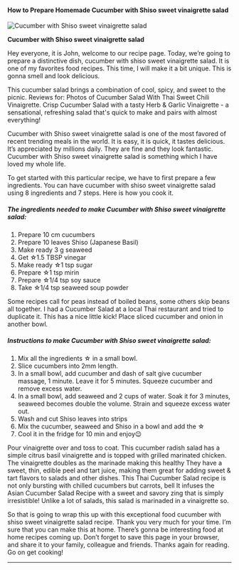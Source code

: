             

#### How to Prepare Homemade Cucumber with Shiso sweet vinaigrette salad

![Cucumber with Shiso sweet vinaigrette salad](https://img-global.cpcdn.com/recipes/1e55190bc66a2167/751x532cq70/cucumber-with-shiso-sweet-vinaigrette-salad-recipe-main-photo.jpg)

**Cucumber with Shiso sweet vinaigrette salad**

Hey everyone, it is John, welcome to our recipe page. Today, we’re going to prepare a distinctive dish, cucumber with shiso sweet vinaigrette salad. It is one of my favorites food recipes. This time, I will make it a bit unique. This is gonna smell and look delicious.

This cucumber salad brings a combination of cool, spicy, and sweet to the picnic. Reviews for: Photos of Cucumber Salad With Thai Sweet Chili Vinaigrette. Crisp Cucumber Salad with a tasty Herb & Garlic Vinaigrette - a sensational, refreshing salad that's quick to make and pairs with almost everything!

Cucumber with Shiso sweet vinaigrette salad is one of the most favored of recent trending meals in the world. It is easy, it is quick, it tastes delicious. It’s appreciated by millions daily. They are fine and they look fantastic. Cucumber with Shiso sweet vinaigrette salad is something which I have loved my whole life.

To get started with this particular recipe, we have to first prepare a few ingredients. You can have cucumber with shiso sweet vinaigrette salad using 8 ingredients and 7 steps. Here is how you cook it.

##### The ingredients needed to make Cucumber with Shiso sweet vinaigrette salad:

1.  Prepare 10 cm cucumbers
2.  Prepare 10 leaves Shiso (Japanese Basil)
3.  Make ready 3 g seaweed
4.  Get ☆1.5 TBSP vinegar
5.  Make ready ☆1 tsp sugar
6.  Prepare ☆1 tsp mirin
7.  Prepare ☆1/4 tsp soy sauce
8.  Take ☆1/4 tsp seaweed soup powder

Some recipes call for peas instead of boiled beans, some others skip beans all together. I had a Cucumber Salad at a local Thai restaurant and tried to duplicate it. This has a nice little kick! Place sliced cucumber and onion in another bowl.

##### Instructions to make Cucumber with Shiso sweet vinaigrette salad:

1.  Mix all the ingredients ☆ in a small bowl.
2.  Slice cucumbers into 2mm length.
3.  In a small bowl, add cucumber and dash of salt give cucumber massage, 1 minute. Leave it for 5 minutes. Squeeze cucumber and remove excess water.
4.  In a small bowl, add seaweed and 2 cups of water. Soak it for 3 minutes, seaweed becomes double the volume. Strain and squeeze excess water out.
5.  Wash and cut Shiso leaves into strips
6.  Mix the cucumber, seaweed and Shiso in a bowl and add the ☆
7.  Cool it in the fridge for 10 min and enjoy😉

Pour vinaigrette over and toss to coat. This cucumber radish salad has a simple citrus basil vinaigrette and is topped with grilled marinated chicken. The vinaigrette doubles as the marinade making this healthy They have a sweet, thin, edible peel and tart juice, making them great for adding sweet & tart flavors to salads and other dishes. This Thai Cucumber Salad recipe is not only bursting with chilled cucumbers but carrots, bell It infuses the Asian Cucumber Salad Recipe with a sweet and savory zing that is simply irresistible! Unlike a lot of salads, this salad is marinaded in a vinaigrette so.

So that is going to wrap this up with this exceptional food cucumber with shiso sweet vinaigrette salad recipe. Thank you very much for your time. I’m sure that you can make this at home. There’s gonna be interesting food at home recipes coming up. Don’t forget to save this page in your browser, and share it to your family, colleague and friends. Thanks again for reading. Go on get cooking!

* * *